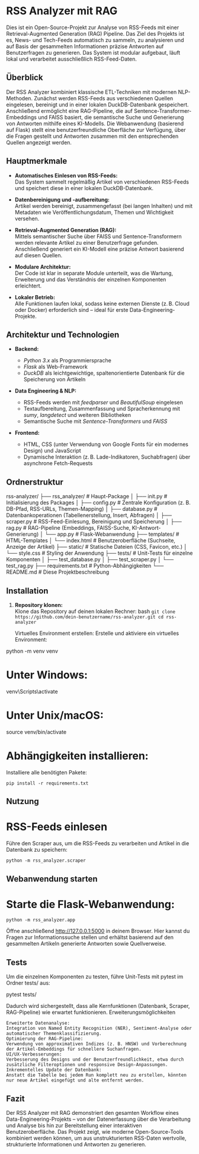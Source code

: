 # RSS Analyzer mit RAG

Dies ist ein Open-Source-Projekt zur Analyse von RSS-Feeds mit einer Retrieval-Augmented Generation (RAG) Pipeline. Das Ziel des Projekts ist es, News- und Tech-Feeds automatisch zu sammeln, zu analysieren und auf Basis der gesammelten Informationen präzise Antworten auf Benutzerfragen zu generieren. Das System ist modular aufgebaut, läuft lokal und verarbeitet ausschließlich RSS-Feed-Daten.

## Überblick

Der RSS Analyzer kombiniert klassische ETL-Techniken mit modernen NLP-Methoden. Zunächst werden RSS-Feeds aus verschiedenen Quellen eingelesen, bereinigt und in einer lokalen DuckDB-Datenbank gespeichert. Anschließend ermöglicht eine RAG-Pipeline, die auf Sentence-Transformer-Embeddings und FAISS basiert, die semantische Suche und Generierung von Antworten mithilfe eines KI-Modells. Die Webanwendung (basierend auf Flask) stellt eine benutzerfreundliche Oberfläche zur Verfügung, über die Fragen gestellt und Antworten zusammen mit den entsprechenden Quellen angezeigt werden.

## Hauptmerkmale

- **Automatisches Einlesen von RSS-Feeds:**  
  Das System sammelt regelmäßig Artikel von verschiedenen RSS-Feeds und speichert diese in einer lokalen DuckDB-Datenbank.

- **Datenbereinigung und -aufbereitung:**  
  Artikel werden bereinigt, zusammengefasst (bei langen Inhalten) und mit Metadaten wie Veröffentlichungsdatum, Themen und Wichtigkeit versehen.

- **Retrieval-Augmented Generation (RAG):**  
  Mittels semantischer Suche über FAISS und Sentence-Transformern werden relevante Artikel zu einer Benutzerfrage gefunden. Anschließend generiert ein KI-Modell eine präzise Antwort basierend auf diesen Quellen.

- **Modulare Architektur:**  
  Der Code ist klar in separate Module unterteilt, was die Wartung, Erweiterung und das Verständnis der einzelnen Komponenten erleichtert.

- **Lokaler Betrieb:**  
  Alle Funktionen laufen lokal, sodass keine externen Dienste (z. B. Cloud oder Docker) erforderlich sind – ideal für erste Data-Engineering-Projekte.

## Architektur und Technologien

- **Backend:**  
  - *Python 3.x* als Programmiersprache  
  - *Flask* als Web-Framework  
  - *DuckDB* als leichtgewichtige, spaltenorientierte Datenbank für die Speicherung von Artikeln

- **Data Engineering & NLP:**  
  - RSS-Feeds werden mit *feedparser* und *BeautifulSoup* eingelesen  
  - Textaufbereitung, Zusammenfassung und Spracherkennung mit *sumy*, *langdetect* und weiteren Bibliotheken  
  - Semantische Suche mit *Sentence-Transformers* und *FAISS*

- **Frontend:**  
  - HTML, CSS (unter Verwendung von Google Fonts für ein modernes Design) und JavaScript  
  - Dynamische Interaktion (z. B. Lade-Indikatoren, Suchabfragen) über asynchrone Fetch-Requests

## Ordnerstruktur

rss-analyzer/ ├── rss_analyzer/ # Haupt-Package │ ├── init.py # Initialisierung des Packages │ ├── config.py # Zentrale Konfiguration (z. B. DB-Pfad, RSS-URLs, Themen-Mapping) │ ├── database.py # Datenbankoperationen (Tabellenerstellung, Insert, Abfragen) │ ├── scraper.py # RSS-Feed-Einlesung, Bereinigung und Speicherung │ ├── rag.py # RAG-Pipeline (Embeddings, FAISS-Suche, KI-Antwort-Generierung) │ └── app.py # Flask-Webanwendung ├── templates/ # HTML-Templates │ └── index.html # Benutzeroberfläche (Suchseite, Anzeige der Artikel) ├── static/ # Statische Dateien (CSS, Favicon, etc.) │ └── style.css # Styling der Anwendung ├── tests/ # Unit-Tests für einzelne Komponenten │ ├── test_database.py
│ ├── test_scraper.py
│ └── test_rag.py ├── requirements.txt # Python-Abhängigkeiten └── README.md # Diese Projektbeschreibung


## Installation

1. **Repository klonen:**  
   Klone das Repository auf deinen lokalen Rechner:
   bash
  `git clone https://github.com/dein-benutzername/rss-analyzer.git
   cd rss-analyzer`

    Virtuelles Environment erstellen:
    Erstelle und aktiviere ein virtuelles Environment:

python -m venv venv
# Unter Windows:
venv\Scripts\activate
# Unter Unix/macOS:
source venv/bin/activate

# Abhängigkeiten installieren:
Installiere alle benötigten Pakete:

`pip install -r requirements.txt`

## Nutzung
# RSS-Feeds einlesen

Führe den Scraper aus, um die RSS-Feeds zu verarbeiten und Artikel in die Datenbank zu speichern:

`python -m rss_analyzer.scraper`

## Webanwendung starten

# Starte die Flask-Webanwendung:

`python -m rss_analyzer.app`

Öffne anschließend http://127.0.0.1:5000 in deinem Browser. Hier kannst du Fragen zur Informationssuche stellen und erhältst basierend auf den gesammelten Artikeln generierte Antworten sowie Quellverweise.

## Tests

Um die einzelnen Komponenten zu testen, führe Unit-Tests mit pytest im Ordner tests/ aus:

pytest tests/

Dadurch wird sichergestellt, dass alle Kernfunktionen (Datenbank, Scraper, RAG-Pipeline) wie erwartet funktionieren.
Erweiterungsmöglichkeiten

    Erweiterte Datenanalyse:
    Integration von Named Entity Recognition (NER), Sentiment-Analyse oder automatischer Themenklassifizierung.
    Optimierung der RAG-Pipeline:
    Verwendung von approximativen Indizes (z. B. HNSW) und Vorberechnung der Artikel-Embeddings für schnellere Suchanfragen.
    UI/UX-Verbesserungen:
    Verbesserung des Designs und der Benutzerfreundlichkeit, etwa durch zusätzliche Filteroptionen und responsive Design-Anpassungen.
    Inkrementelles Update der Datenbank:
    Anstatt die Tabelle bei jedem Run komplett neu zu erstellen, könnten nur neue Artikel eingefügt und alte entfernt werden.

## Fazit

Der RSS Analyzer mit RAG demonstriert den gesamten Workflow eines Data-Engineering-Projekts – von der Datenerfassung über die Verarbeitung und Analyse bis hin zur Bereitstellung einer interaktiven Benutzeroberfläche. Das Projekt zeigt, wie moderne Open-Source-Tools kombiniert werden können, um aus unstrukturierten RSS-Daten wertvolle, strukturierte Informationen und Antworten zu generieren.
